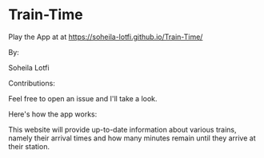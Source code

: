 # Train-Time

Play the App at at https://soheila-lotfi.github.io/Train-Time/

By:

Soheila Lotfi

Contributions:

Feel free to open an issue and I'll take a look.

Here's how the app works:

This website will provide up-to-date information about various trains,
namely their arrival times and how many minutes remain until they arrive at their station.
